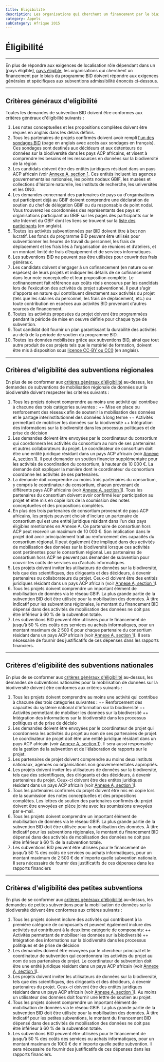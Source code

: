 ```yaml
---
title: Éligibilité
description: Les organisations qui cherchent un financement par le biais du programme BID doivent satisfaire aux éligibilités générales et spécifiques à l'admissibilité à la subvention.
category: Appels
subCategory: Afrique 2015
---
```

# Éligibilité

----------
En plus de répondre aux exigences de localisation rôle dépendant dans un [pays éligible],  [pays éligible](eligible-countries), les organisations qui cherchent un financement par le biais du programme BID doivent répondre aux exigences générales et spécifiques aux subventions admissibilité énoncés ci-dessous. 

<!-- toc -->
<!-- tocstop -->

-----------------------

## Critères généraux d'eligibilité<a name="generaux"></a>

Toutes les demandes de subvention BID doivent être conformes aux critères généraux d'éligibilité suivants :

1. Les notes conceptuelles et les propositions complètes doivent être reçues en anglais dans les délais définis.
2. Tous les partenaires de projets confirmés doivent avoir rempli [l'un des sondages BID](http://www.gbif.org/news/surveys-for-data-holders-decision-makers) (page en anglais avec accès aux sondages en français). Ces sondages sont destinés aux décideurs et aux détenteurs de données sur la biodiversité dans les pays ACP africains, et visent à comprendre les besoins et les ressources en données sur la biodiversité de la région
3. Les candidats doivent être des entités juridiques résidant dans un pays ACP africain (voir [Annexe A, section 1](http://www.gbif.org/sites/default/files/gbif_project/files/BID-call-for-proposals-Annex-A.pdf). Ces entités incluent les agences gouvernementales nationales, les points nodaux GBIF, les musées et collections d'histoire naturelle, les instituts de recherche, les universités et les ONG.
4. Les demandes concernant des partenaires de pays ou d'organisations qui participent déjà au GBIF doivent comprendre une déclaration de soutien du chef de délégation GBIF ou du responsable de point nodal. Vous trouverez les coordonnées des représentants des pays et organisations participant au GBIF sur les pages des participants sur le site Internet du GBIF dont les liens se trouvent sur la [liste des participants](http://www.gbif.org/participation/participant-list) (en anglais).
5. Toutes les activités subventionnées par BID doivent être à but non lucratif. Les fonds du programme BID peuvent être utilisés pour subventionner les heures de travail du personnel, les frais de déplacement et les frais liés à l’organisation de réunions et d’ateliers, et un montant limité de frais d’équipement et de services informatiques.
6. Les subventions BID ne peuvent pas être utilisées pour couvrir des frais généraux.
7. Les candidats doivent s'engager à un cofinancement (en nature ou en espèces) de leurs projets et indiquer les détails de ce cofinancement dans leur note conceptuelle et leur proposition complète. Le cofinancement fait référence aux coûts réels encourus par les candidats lors de l'exécution des activités du projet subventionné. Il peut s'agir d'apports en nature qui contribuent directement aux activités du projet (tels que les salaires du personnel, les frais de déplacement, etc.) ou toute contribution en espèces aux activités BID provenant d'autres sources de financement.
8. Toutes les activités proposées du projet doivent être programmées pendant la période de mise en oeuvre définie pour chaque type de subvention.
9. Tout candidat doit fournir un plan garantissant la durabilité des activités au-delà de la période de soutien du programme BID.
10. Toutes les données mobilisées grâce aux subventions BID, ainsi que tout autre produit de ces projets tels que le matériel de formation, doivent être mis à disposition sous [licence CC-BY ou CC0](http://www.gbif.org/newsroom/news/data-licensing-and-endorsement) (en anglais).

-----------------------

## Critères d'eligibilité des subventions régionales<a name="regionales"></a>

En plus de se conformer aux [critères généraux d'éligibilité](#generaux) au-dessus, les demandes de subventions de mobilisation régionale de données sur la biodiversité doivent respecter les critères suivants :
1. Tous les projets doivent comprendre au moins une activité qui contribue à chacune des trois catégories suivantes :
++ Mise en place ou renforcement des réseaux afin de soutenir la mobilisation des données et le partage interinstitutionnel des données à long terme
++ Activités permettant de mobiliser les données sur la biodiversité
++ Intégration des informations sur la biodiversité dans les processus politiques et de prise de décision
2. Les demandes doivent être envoyées par le coordinateur du consortium qui coordonnera les activités du consortium au nom de ses partenaires et autres collaborateurs du projet. Le coordinateur de consortium doit être une entité juridique résidant dans un pays ACP africain (voir [Annexe A, section 1](http://www.gbif.org/sites/default/files/gbif_project/files/BID-call-for-proposals-Annex-A.pdf)). Il peut demander un soutien financier supplémentaire pour les activités de coordination du consortium, à hauteur de 10 000 €. La demande doit expliquer la manière dont le coordinateur du consortium coordonne les activités de ses partenaires.
3. La demande doit comprendre au moins trois partenaires du consortium, y compris le coordinateur du consortium, chacun provenant de différents pays ACP africains (voir [Annexe A, section 1](http://www.gbif.org/sites/default/files/gbif_project/files/BID-call-for-proposals-Annex-A.pdf)). Tous les partenaires du consortium doivent avoir confirmé leur participation au projet et être mis en copie lors de la soumission des notes conceptuelles et des propositions complètes.
4. En plus des trois partenaires de consortium provenant de pays ACP africains, les projets peuvent choisir d'inclure un partenaire de consortium qui est une entité juridique résidant dans l'un des pays éligibles mentionnés en Annexe A. Ce partenaire de consortium hors ACP peut recevoir un maximum de 10 000 €. Son implication dans le projet doit avoir principalement trait au renforcement des capacités du consortium régional. Il peut également être impliqué dans des activités de mobilisation des données sur la biodiversité lorsque ces activités sont pertinentes pour le consortium régional. Les partenaires de consortium hors ACP ne peuvent pas demander de subvention pour couvrir les coûts de services ou d'achats informatiques.
5. Les projets doivent inviter les utilisateurs de données sur la biodiversité, tels que des scientifiques, des dirigeants et des décideurs, à devenir partenaires ou collaborateurs du projet. Ceux-ci doivent être des entités juridiques résidant dans un pays ACP africain (voir [Annexe A, section 1](http://www.gbif.org/sites/default/files/gbif_project/files/BID-call-for-proposals-Annex-A.pdf)).
6. Tous les projets doivent comprendre un important élément de mobilisation de données via le réseau GBIF. La plus grande partie de la subvention BID doit être utilisée pour la mobilisation des données. À titre indicatif pour les subventions régionales, le montant du financement BID dépensé dans des activités de mobilisation des données ne doit pas être inférieur à 60 % de la subvention totale.
7. Les subventions BID peuvent être utilisées pour le financement de jusqu’à 50 % des coûts des services ou achats informatiques, pour un montant maximum de 2 500 € pour chaque partenaire du consortium résidant dans un pays ACP africain (voir [Annexe A, section 1](http://www.gbif.org/sites/default/files/gbif_project/files/BID-call-for-proposals-Annex-A.pdf)). Il sera nécessaire de fournir des justificatifs de ces dépenses dans les rapports financiers.

-----------------------

## Critères d'eligibilité des subventions nationales<a name="nationales"></a>

En plus de se conformer aux [critères généraux d'éligibilité](#generaux) au-dessus, les demandes de subventions nationales pour la mobilisation de données sur la biodiversité doivent être conformes aux critères suivants :
1. Tous les projets doivent comprendre au moins une activité qui contribue à chacune des trois catégories suivantes :
++ Renforcement des capacités du système national d'information sur la biodiversité
++ Activités permettant de mobiliser les données sur la biodiversité
++ Intégration des informations sur la biodiversité dans les processus politiques et de prise de décisio
2. Les demandes doivent être envoyées par le coordinateur de projet qui coordonnera les activités du projet au nom de ses partenaires de projet. Le coordinateur de projet doit être une entité juridique résidant dans un pays ACP africain (voir [Annexe A, section 1](http://www.gbif.org/sites/default/files/gbif_project/files/BID-call-for-proposals-Annex-A.pdf)). Il sera aussi responsable de la gestion de la subvention et de l'élaboration de rapports sur le projet.
3. Les partenaires de projet doivent comprendre au moins deux instituts nationaux, agences ou organisations non gouvernementales appropriés.
4. Les projets doivent inviter les utilisateurs de données sur la biodiversité, tels que des scientifiques, des dirigeants et des décideurs, à devenir partenaires du projet. Ceux-ci doivent être des entités juridiques résidant dans un pays ACP africain (voir [Annexe A, section 1](http://www.gbif.org/sites/default/files/gbif_project/files/BID-call-for-proposals-Annex-A.pdf)).
5. Tous les partenaires confirmés du projet doivent être mis en copie lors de la soumission des notes conceptuelles et des propositions complètes. Les lettres de soutien des partenaires confirmés du projet doivent être envoyées en pièce jointe avec les soumissions envoyées par e-mail.
6. Tous les projets doivent comprendre un important élément de mobilisation de données via le réseau GBIF. La plus grande partie de la subvention BID doit être utilisée pour la mobilisation des données. À titre indicatif pour les subventions régionales, le montant du financement BID dépensé dans des activités de mobilisation des données ne doit pas être inférieur à 60 % de la subvention totale.
7. Les subventions BID peuvent être utilisées pour le financement de jusqu’à 50 % des coûts de services ou achats informatiques, pour un montant maximum de 2 500 € de n'importe quelle subvention nationale. Il sera nécessaire de fournir des justificatifs de ces dépenses dans les rapports financiers

-----------------------

## Critères d'eligibilité des petites subventions<a name="petites"></a>

En plus de se conformer aux [critères généraux d'éligibilité](#generaux) au-dessus, les demandes de petites subventions pour la mobilisation de données sur la biodiversité doivent être conformes aux critères suivants :
1. Tous les projets doivent inclure des activités qui contribuent à la première catégorie de composants et peuvent également inclure des activités qui contribuent à la deuxième catégorie de composants:
++ Activités permettant de mobiliser les données sur la biodiversité
++ Intégration des informations sur la biodiversité dans les processus politiques et de prise de décision
2. Les demandes doivent être envoyées par le chercheur principal et le coordinateur de subvention qui coordonnera les activités du projet au nom de ses partenaires de projet. Le coordinateur de subvention doit être une entité juridique résidant dans un pays ACP africain (voir [Annexe A, section 1](http://www.gbif.org/sites/default/files/gbif_project/files/BID-call-for-proposals-Annex-A.pdf)).
3. Les projets doivent inviter les utilisateurs de données sur la biodiversité, tels que des scientifiques, des dirigeants et des décideurs, à devenir partenaires du projet. Ceux-ci doivent être des entités juridiques résidant dans un pays ACP africain (voir [Annexe A, section 1](http://www.gbif.org/sites/default/files/gbif_project/files/BID-call-for-proposals-Annex-A.pdf)). Au moins un utilisateur des données doit fournir une lettre de soutien au projet.
4. Tous les projets doivent comprendre un important élément de mobilisation de données via le réseau GBIF. La plus grande partie de la subvention BID doit être utilisée pour la mobilisation des données. À titre indicatif pour les petites subventions, le montant du financement BID dépensé dans des activités de mobilisation des données ne doit pas être inférieur à 60 % de la subvention totale.
5. Les subventions BID peuvent être utilisées pour le financement de jusqu’à 50 % des coûts des services ou achats informatiques, pour un montant maximum de 1000 € de n'importe quelle petite subvention. Il sera nécessaire de fournir des justificatifs de ces dépenses dans les rapports financiers.
